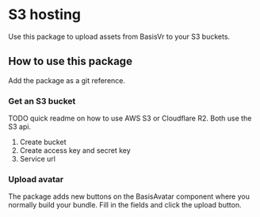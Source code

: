 # S3 hosting

Use this package to upload assets from BasisVr to your S3 buckets.

## How to use this package

Add the package as a git reference.

### Get an S3 bucket

TODO quick readme on how to use AWS S3 or Cloudflare R2. Both use the S3 api.
1. Create bucket
2. Create access key and secret key
3. Service url

### Upload avatar

The package adds new buttons on the BasisAvatar component where you normally build your bundle. Fill in the fields and click the upload button.
